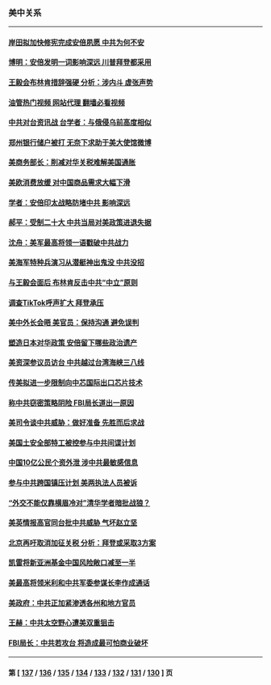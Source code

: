 ### 美中关系
---
#### [岸田拟加快修宪完成安倍夙愿 中共为何不安](../../pages/nf1412576/n13778731.md?07120845) 
#### [博明：安倍发明一词影响深远 川普拜登都采用](../../pages/nf1412576/n13778667.md?07120845) 
#### [王毅会布林肯措辞强硬 分析：涉内斗 虚张声势](../../pages/nf1412576/n13778462.md?07120845) 
#### [油管热门视频 网站代理 翻墙必看视频](http://209.222.30.114:81/youtube.html?07120845)
#### [中共对台资讯战 台学者：与俄侵乌前高度相似](../../pages/nf1412576/n13778584.md?07120845) 
#### [郑州银行储户被打 无奈下求助于美大使馆微博](../../pages/nf1412576/n13778640.md?07120845) 
#### [美商务部长：削减对华关税难解美国通胀](../../pages/nf1412576/n13778090.md?07120845) 
#### [美欧消费放缓 对中国商品需求大幅下滑](../../pages/nf1412576/n13778291.md?07120845) 
#### [学者：安倍印太战略防堵中共 影响深远](../../pages/nf1412576/n13777992.md?07120845) 
#### [郝平：受制二十大 中共当局对美政策进退失据](../../pages/nf1412576/n13777900.md?07120845) 
#### [沈舟：美军最高将领一语戳破中共战力](../../pages/nf1412576/n13777387.md?07120845) 
#### [美海军特种兵演习从潜艇神出鬼没 中共没招](../../pages/nf1412576/n13771776.md?07120845) 
#### [与王毅会面后 布林肯反击中共“中立”原则](../../pages/nf1412576/n13777225.md?07120845) 
#### [调查TikTok呼声扩大 拜登承压](../../pages/nf1412576/n13777106.md?07120845) 
#### [美中外长会晤 美官员：保持沟通 避免误判](../../pages/nf1412576/n13776804.md?07120845) 
#### [塑造日本对华政策 安倍留下哪些政治遗产](../../pages/nf1412576/n13776740.md?07120845) 
#### [美资深参议员访台 中共越过台湾海峡三八线](../../pages/nf1412576/n13776415.md?07120845) 
#### [传美拟进一步限制向中芯国际出口芯片技术](../../pages/nf1412576/n13776630.md?07120845) 
#### [称中共窃密策略阴险 FBI局长道出一原因](../../pages/nf1412576/n13775989.md?07120845) 
#### [美司令谈中共威胁：做好准备 先胜而后求战](../../pages/nf1412576/n13776303.md?07120845) 
#### [美国土安全部特工被控参与中共间谍计划](../../pages/nf1412576/n13776011.md?07120845) 
#### [中国10亿公民个资外泄 涉中共最敏感信息](../../pages/nf1412576/n13775953.md?07120845) 
#### [参与中共跨国镇压计划 美两执法人员被诉](../../pages/nf1412576/n13775954.md?07120845) 
#### [“外交不能仅靠横眉冷对”清华学者暗批战狼？](../../pages/nf1412576/n13775921.md?07120845) 
#### [美英情报高官同台批中共威胁 气坏赵立坚](../../pages/nf1412576/n13775893.md?07120845) 
#### [北京再吁取消加征关税 分析：拜登或采取3方案](../../pages/nf1412576/n13775620.md?07120845) 
#### [凯雷将新亚洲基金中国风险敞口减至一半](../../pages/nf1412576/n13775841.md?07120845) 
#### [美最高将领米利和中共军委参谋长李作成通话](../../pages/nf1412576/n13775801.md?07120845) 
#### [美政府：中共正加紧渗透各州和地方官员](../../pages/nf1412576/n13775749.md?07120845) 
#### [王赫：中共太空野心遭美双重狙击](../../pages/nf1412576/n13775452.md?07120845) 
#### [FBI局长：中共若攻台 将造成最可怕商业破坏](../../pages/nf1412576/n13775202.md?07120845) 

---
#### 第 [ [137](./137.md?07120845) / [136](./136.md?07120845) / [135](./135.md?07120845) / [134](./134.md?07120845) / [133](./133.md?07120845) / [132](./132.md?07120845) / [131](./131.md?07120845) / [130](./130.md?07120845) ] 页
